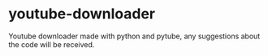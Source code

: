 # youtube-downloader

Youtube downloader made with python and pytube, any suggestions about the code will be received.
